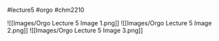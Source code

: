 #lecture5
#orgo
#chm2210

![[Images/Orgo Lecture 5 Image 1.png]]
![[Images/Orgo Lecture 5 Image 2.png]]
![[Images/Orgo Lecture 5 Image 3.png]]
